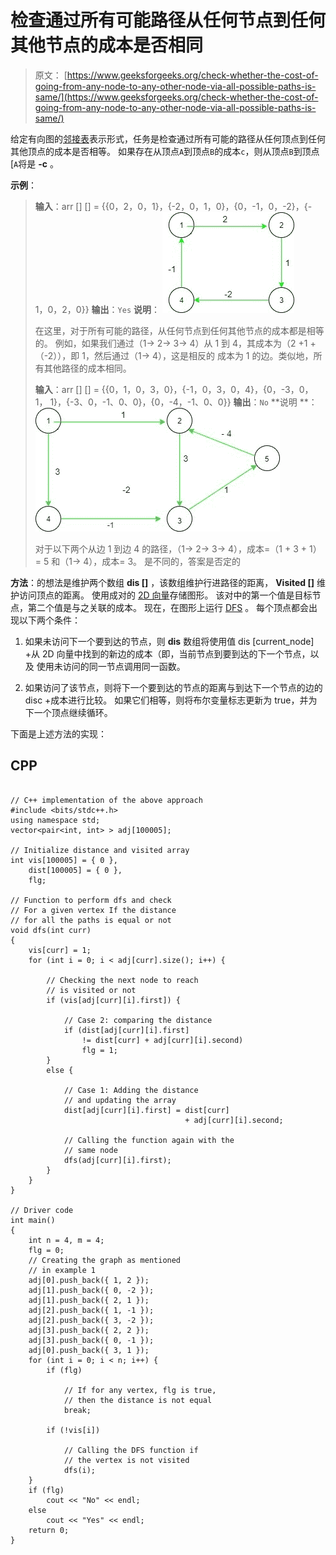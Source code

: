 # 检查通过所有可能路径从任何节点到任何其他节点的成本是否相同

> 原文： [https://www.geeksforgeeks.org/check-whether-the-cost-of-going-from-any-node-to-any-other-node-via-all-possible-paths-is-same/](https://www.geeksforgeeks.org/check-whether-the-cost-of-going-from-any-node-to-any-other-node-via-all-possible-paths-is-same/)

给定有向图的[邻接表](https://www.geeksforgeeks.org/graph-and-its-representations/)表示形式，任务是检查通过所有可能的路径从任何顶点到任何其他顶点的成本是否相等。 如果存在从顶点`A`到顶点`B`的成本`c`，则从顶点`B`到顶点[`A`将是 **-c** 。

**示例**：

> **输入**：arr [] [] = {{0，2，0，1}，{-2，0，1，0}，{0，-1，0，-2}，{- 1，0，2，0}}
> **输出**：`Yes`
> **说明**：
> ![](img/ceae0f41ba58cdf56e0ffbe928fa260c.png)
> 
> 在这里，对于所有可能的路径，从任何节点到任何其他节点的成本都是相等的。 例如，如果我们通过（1-> 2-> 3-> 4）从 1 到 4，其成本为（2 +1 +（-2）），即 1，然后通过（1-> 4），这是相反的 成本为 1 的边。类似地，所有其他路径的成本相同。
> 
> **输入**：arr [] [] = {{0，1，0，3，0}，{-1，0，3，0，4}，{0，-3，0，1， 1}，{-3、0，-1、0、0}，{0，-4，-1、0、0}}
> **输出**：`No`
> **说明 **：
> ![](img/5b2aa7f5576c8bd1cff6249700613a5c.png)
> 
> 对于以下两个从边 1 到边 4 的路径，（1-> 2-> 3-> 4），成本=（1 + 3 + 1）= 5 和（1-> 4），成本= 3。 是不同的，答案是否定的

**方法**：的想法是维护两个数组 **dis []** ，该数组维护行进路径的距离， **Visited []** 维护访问顶点的距离。 使用成对的 [2D 向量](https://www.geeksforgeeks.org/2d-vector-in-cpp-with-user-defined-size/)存储图形。 该对中的第一个值是目标节点，第二个值是与之关联的成本。 现在，在图形上运行 [DFS](http://www.geeksforgeeks.org/depth-first-traversal-for-a-graph/) 。 每个顶点都会出现以下两个条件：

1.  如果未访问下一个要到达的节点，则 **dis** 数组将使用值 dis [current_node] +从 2D 向量中找到的新边的成本（即，当前节点到要到达的下一个节点，以及 使用未访问的同一节点调用同一函数。

2.  如果访问了该节点，则将下一个要到达的节点的距离与到达下一个节点的边的 disc +成本进行比较。 如果它们相等，则将布尔变量标志更新为 true，并为下一个顶点继续循环。

下面是上述方法的实现：

## CPP

```

// C++ implementation of the above approach 
#include <bits/stdc++.h> 
using namespace std; 
vector<pair<int, int> > adj[100005]; 

// Initialize distance and visited array 
int vis[100005] = { 0 }, 
    dist[100005] = { 0 }, 
    flg; 

// Function to perform dfs and check 
// For a given vertex If the distance 
// for all the paths is equal or not 
void dfs(int curr) 
{ 
    vis[curr] = 1; 
    for (int i = 0; i < adj[curr].size(); i++) { 

        // Checking the next node to reach 
        // is visited or not 
        if (vis[adj[curr][i].first]) { 

            // Case 2: comparing the distance 
            if (dist[adj[curr][i].first] 
                != dist[curr] + adj[curr][i].second) 
                flg = 1; 
        } 
        else { 

            // Case 1: Adding the distance 
            // and updating the array 
            dist[adj[curr][i].first] = dist[curr] 
                                       + adj[curr][i].second; 

            // Calling the function again with the 
            // same node 
            dfs(adj[curr][i].first); 
        } 
    } 
} 

// Driver code 
int main() 
{ 
    int n = 4, m = 4; 
    flg = 0; 
    // Creating the graph as mentioned 
    // in example 1 
    adj[0].push_back({ 1, 2 }); 
    adj[1].push_back({ 0, -2 }); 
    adj[1].push_back({ 2, 1 }); 
    adj[2].push_back({ 1, -1 }); 
    adj[2].push_back({ 3, -2 }); 
    adj[3].push_back({ 2, 2 }); 
    adj[3].push_back({ 0, -1 }); 
    adj[0].push_back({ 3, 1 }); 
    for (int i = 0; i < n; i++) { 
        if (flg) 

            // If for any vertex, flg is true, 
            // then the distance is not equal 
            break; 

        if (!vis[i]) 

            // Calling the DFS function if 
            // the vertex is not visited 
            dfs(i); 
    } 
    if (flg) 
        cout << "No" << endl; 
    else
        cout << "Yes" << endl; 
    return 0; 
} 

```